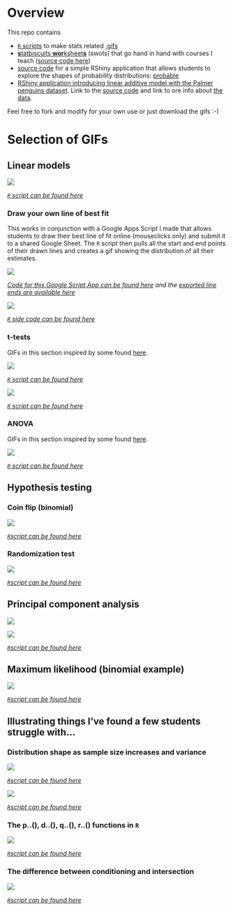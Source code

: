 # Overview

This repo contains

 - [`R` scripts](https://github.com/cmjt/statbiscuits/tree/master/r_scripts) to make stats related [.gifs](https://github.com/cmjt/statbiscuits/tree/master/figs_n_gifs)
 - [**s**tatbiscuits **wor**ksheet**s**](https://cmjt.github.io/statbiscuits/) (swots) that go hand in hand with courses I teach ([source code here](https://github.com/cmjt/statbiscuits/tree/master/swots))
 - [source code](https://github.com/cmjt/statbiscuits/tree/master/probable) for a simple RShiny application that allows students to explore the shapes of probability distributions: [probable](https://cmjt.shinyapps.io/probable)
 - [RShiny application introducing linear additive model with the Palmer penguins dataset]( https://cmjt.shinyapps.io/penguin/). Link to the [source code](https://github.com/cmjt/statbiscuits/tree/master/dashboards/penguin) and link to ore info about [the data](https://github.com/allisonhorst/palmerpenguins).

Feel free to fork and modify for your own use or just download the gifs :-)


# Selection of GIFs

## Linear models

![](figs_n_gifs/lm.gif)

*[`R` script can be found here](https://github.com/cmjt/statbiscuits/blob/master/r_scripts/lm.r)*

### Draw your own line of best fit

This works in conjunction with a Google Apps Script I made that allows students to draw their best line of fit online (mouseclicks only) and submit it to a shared Google Sheet. The `R` script then pulls all the start and end points of their drawn lines and creates a gif showing the distribution of all their estimates.


[![](figs/app_pic.png)](https://script.google.com/macros/s/AKfycbw2qx1b8iTZZXY5-aaaaGp76XiutxS1iuCFmL24IyBz6GACuSML/exec)

*[Code for this Google Script App can be found here](https://script.google.com/d/1hFga6ECOLzPkw45KY5LHGYj-VGaMtWh5d1n9cV5y3RhOk1G2dGNlpJct/edit?usp=sharing) and the [exported line ends are available here](https://docs.google.com/spreadsheets/d/1vn7oGtw06KJazYx-F2nReFvoeqONrskNehGkJpeugXw/edit?usp=sharing)*

![](figs_n_gifs/lm_demo.gif)

*[`R` side code can be found here](https://github.com/cmjt/statbiscuits/blob/master/r_scripts/app_lm_plot.r)*

### t-tests

GIFs in this section inspired by some found [here](https://crumplab.github.io/statistics/gifs.html).

![](figs_n_gifs/one_sample_ttest.gif)

*[`R` script can be found here](https://github.com/cmjt/statbiscuits/blob/master/r_scripts/t_tests.r)*

![](figs_n_gifs/ind_two_sample_ttest.gif)

*[`R` script can be found here](https://github.com/cmjt/statbiscuits/blob/master/r_scripts/t_tests.r)*

### ANOVA

GIFs in this section inspired by some found [here](https://crumplab.github.io/statistics/gifs.html).

![](figs_n_gifs/anova.gif)

*[`R` script can be found here](https://github.com/cmjt/statbiscuits/blob/master/r_scripts/anova.r)*

## Hypothesis testing

### Coin flip (binomial)

![](figs_n_gifs/binomial_cat.gif)

*[`R`script can be found here](https://github.com/cmjt/statbiscuits/blob/master/r_scripts/weird_coin.r)*

### Randomization test

![](figs_n_gifs/randomisation.gif)

*[`R`script can be found here](https://github.com/cmjt/statbiscuits/blob/master/r_scripts/randomisation.r)*

## Principal component analysis

![](figs_n_gifs/pca.gif)

![](figs_n_gifs/perp.gif)

*[`R`script can be found here](https://github.com/cmjt/statbiscuits/blob/master/r_scripts/pca.r)*

## Maximum likelihood (binomial example)

![](figs_n_gifs/mle.gif)

*[`R`script can be found here](https://github.com/cmjt/statbiscuits/blob/master/r_scripts/mle.r)*

## Illustrating things I've found a few students struggle with...

### Distribution shape as sample size increases and variance

![](figs_n_gifs/hist.gif)

*[`R`script can be found here](https://github.com/cmjt/statbiscuits/blob/master/r_scripts/hist.r)*

![](figs_n_gifs/var.gif)

*[`R`script can be found here](https://github.com/cmjt/statbiscuits/blob/master/r_scripts/var.r)*

### The p..(), d..(), q..(), r..() functions in `R`

![](figs_n_gifs/pdqr.png)

*[`R`script can be found here](https://github.com/cmjt/statbiscuits/blob/master/r_scripts/pdqr.r)*

### The difference between conditioning and intersection

![](figs_n_gifs/conditional_vs_intersection.png)

*[`R`script can be found here](https://github.com/cmjt/statbiscuits/blob/master/r_scripts/conditional_vs_intersection.r)*
